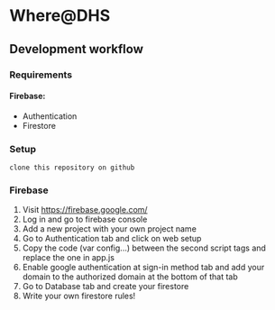 # Where@DHS
## Development workflow
### Requirements

#### **Firebase:**
+ Authentication
+ Firestore
### Setup

```
clone this repository on github
```

### Firebase
1. Visit https://firebase.google.com/
2. Log in and go to firebase console
3. Add a new project with your own project name
4. Go to Authentication tab and click on web setup
5. Copy the code (var config...) between the second script tags and replace the one in app.js
6. Enable google authentication at sign-in method tab and add your domain to the authorized domain at the bottom of that tab
7. Go to Database tab and create your firestore 
8. Write your own firestore rules!
